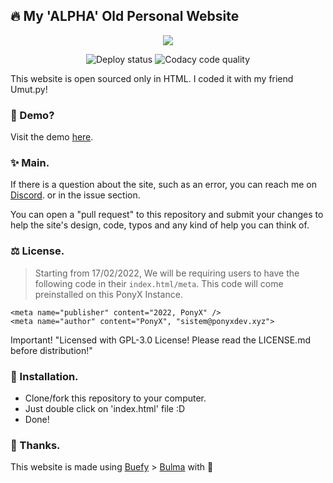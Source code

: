 ## 🔥 My 'ALPHA' Old Personal Website

<p align="center">
  <img src="https://user-images.githubusercontent.com/33429919/103913993-3d0a0b00-511a-11eb-80da-3928dd448a36.png" />
</p>

<p align="center">
  <img src="https://api.netlify.com/api/v1/badges/235c4935-39c2-4aef-9b79-f5b6c5686855/deploy-status" alt="Deploy status" />

  <img src="https://app.codacy.com/project/badge/Grade/ff917529015742d3a3c3eda2674162de" alt="Codacy code quality" />
</p>

This website is open sourced only in HTML. I coded it with my friend Umut.py!

### 🔧 Demo?

<p dir="auto">Visit the demo <a href="https://alphadev.xyz/" rel="nofollow">here</a>.</p>

### ✨ Main.

<p dir="auto"> If there is a question about the site, such as an error, you can reach me on <a href="https://alphadev.xyz/" rel="nofollow">Discord</a>. or in the issue section.</p>

You can open a "pull request" to this repository and submit your changes to help the site's design, code, typos and any kind of help you can think of.

### ⚖️ License.

> Starting from 17/02/2022, We will be requiring users to have the following code in their `index.html/meta`. This code will come preinstalled on this PonyX Instance.
```
<meta name="publisher" content="2022, PonyX" />
<meta name="author" content="PonyX", "sistem@ponyxdev.xyz">
```

Important! "Licensed with GPL-3.0 License! Please read the LICENSE.md before distribution!"

### 📩 Installation.

- Clone/fork this repository to your computer.
- Just double click on 'index.html' file :D
- Done!

### 🙏 Thanks.

This website is made using [Buefy](https://buefy.org/) > [Bulma](https://bulma.io/) with 💙
